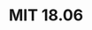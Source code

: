 ---
layout: list
type: tag
title: MIT 18.06
slug: mit18.06
category: Linear Algebra
description: >
   MIT 18.06 강의 정리
---